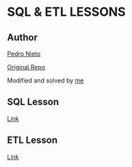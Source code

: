 # SQL & ETL LESSONS

## Author

[Pedro Nieto](https://github.com/a10pepo)

[Original Repo](https://github.com/a10pepo/edem2021/tree/master/Sesiones/sql_etl)

Modified and solved by [me](https://github.com/viasmo1)


## SQL Lesson

[Link](sql)

## ETL Lesson

[Link](etl)